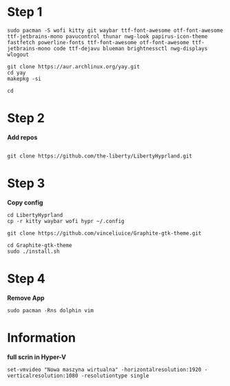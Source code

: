 # Step 1
```
sudo pacman -S wofi kitty git waybar ttf-font-awesome otf-font-awesome ttf-jetbrains-mono pavucontrol thunar nwg-look papirus-icon-theme fastfetch powerline-fonts ttf-font-awesome otf-font-awesome ttf-jetbrains-mono code ttf-dejavu blueman brightnessctl nwg-displays wlogout 

git clone https://aur.archlinux.org/yay.git
cd yay
makepkg -si

cd

```

# Step 2

**Add repos**

```

git clone https://github.com/the-liberty/LibertyHyprland.git

```

# Step 3

**Copy config**

```
cd LibertyHyprland
cp -r kitty waybar wofi hypr ~/.config

git clone https://github.com/vinceliuice/Graphite-gtk-theme.git

cd Graphite-gtk-theme
sudo ./install.sh
```



# Step 4

**Remove App**

```
sudo pacman -Rns dolphin vim 
```


# Information

**full scrin in Hyper-V**

```
set-vmvideo "Nowa maszyna wirtualna" -horizontalresolution:1920 -verticalresolution:1080 -resolutiontype single
```





